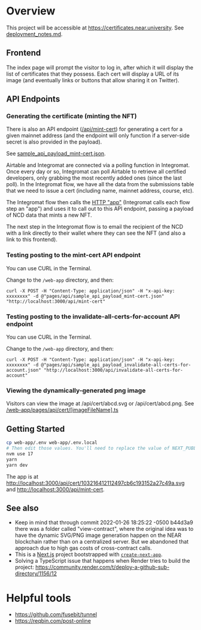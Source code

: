 # Overview

This project will be accessible at https://certificates.near.university. See [deployment_notes.md](deployment_notes.md).

## Frontend

The index page will prompt the visitor to log in, after which it will display the list of certificates that they possess. Each cert will display a URL of its image (and eventually links or buttons that allow sharing it on Twitter).

## API Endpoints

### Generating the certificate (minting the NFT)

There is also an API endpoint ([/api/mint-cert](/web-app/pages/api/mint-cert.ts)) for generating a cert for a given mainnet address (and the endpoint will only function if a server-side secret is also provided in the payload).

See [sample_api_payload_mint-cert.json](/web-app/pages/api/sample_api_payload_mint-cert.json).

Airtable and Integromat are connected via a polling function in Integromat. Once every day or so, Integromat can poll Airtable to retrieve all certified developers, only grabbing the most recently added ones (since the last poll). In the Integromat flow, we have all the data from the submissions table that we need to issue a cert (including name, mainnet address, course, etc).

The Integromat flow then calls the [HTTP "app"](https://www.integromat.com/en/help/app/http) (Integromat calls each flow step an "app") and uses it to call out to this API endpoint, passing a payload of NCD data that mints a new NFT.

The next step in the Integromat flow is to email the recipient of the NCD with a link directly to their wallet where they can see the NFT (and also a link to this frontend).

### Testing posting to the mint-cert API endpoint

You can use CURL in the Terminal.

Change to the `/web-app` directory, and then:

`curl -X POST -H "Content-Type: application/json" -H "x-api-key: xxxxxxxx" -d @"pages/api/sample_api_payload_mint-cert.json" "http://localhost:3000/api/mint-cert"`

### Testing posting to the invalidate-all-certs-for-account API endpoint

You can use CURL in the Terminal.

Change to the `/web-app` directory, and then:

`curl -X POST -H "Content-Type: application/json" -H "x-api-key: xxxxxxxx" -d @"pages/api/sample_api_payload_invalidate-all-certs-for-account.json" "http://localhost:3000/api/invalidate-all-certs-for-account"`

### Viewing the dynamically-generated png image

Visitors can view the image at /api/cert/abcd.svg or /api/cert/abcd.png. See [/web-app/pages/api/cert/[imageFileName].ts](/web-app/pages/api/cert/[imageFileName].ts)

## Getting Started

```bash
cp web-app/.env web-app/.env.local
# Then edit those values. You'll need to replace the value of NEXT_PUBLIC_CERTIFICATE_CONTRACT_NAME with your own that you saw in the CLI. Ask Ryan for any other secrets.
nvm use 17
yarn
yarn dev
```

The app is at [http://localhost:3000/api/cert/103216412112497cb6c193152a27c49a.svg](http://localhost:3000/api/cert/103216412112497cb6c193152a27c49a.svg) and [http://localhost:3000/api/mint-cert](http://localhost:3000/api/mint-cert).

## See also

- Keep in mind that through commit 2022-01-26 18:25:22 -0500 b44d3a9 there was a folder called "view-contract", where the original idea was to have the dynamic SVG/PNG image generation happen on the NEAR blockchain rather than on a centralized server. But we abandoned that approach due to high gas costs of cross-contract calls.
- This is a [Next.js](https://nextjs.org/) project bootstrapped with [`create-next-app`](https://github.com/vercel/next.js/tree/canary/packages/create-next-app).
- Solving a TypeScript issue that happens when Render tries to build the project: https://community.render.com/t/deploy-a-github-sub-directory/1156/12

# Helpful tools

- https://github.com/fusebit/tunnel
- https://reqbin.com/post-online
